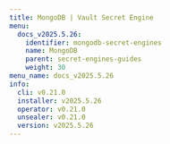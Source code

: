 ```yaml
---
title: MongoDB | Vault Secret Engine
menu:
  docs_v2025.5.26:
    identifier: mongodb-secret-engines
    name: MongoDB
    parent: secret-engines-guides
    weight: 30
menu_name: docs_v2025.5.26
info:
  cli: v0.21.0
  installer: v2025.5.26
  operator: v0.21.0
  unsealer: v0.21.0
  version: v2025.5.26
---
```


